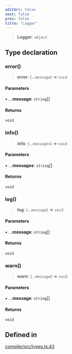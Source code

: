 ```yaml
---
editUrl: false
next: false
prev: false
title: "Logger"
---
```


> **Logger**: `object`

## Type declaration

### error()

> **error**: (...`message`) => `void`

#### Parameters

• ...**message**: `string`[]

#### Returns

`void`

### info()

> **info**: (...`messages`) => `void`

#### Parameters

• ...**messages**: `string`[]

#### Returns

`void`

### log()

> **log**: (...`message`) => `void`

#### Parameters

• ...**message**: `string`[]

#### Returns

`void`

### warn()

> **warn**: (...`message`) => `void`

#### Parameters

• ...**message**: `string`[]

#### Returns

`void`

## Defined in

[compiler/src/types.ts:43](https://github.com/evmts/tevm-monorepo/blob/main/bundler-packages/compiler/src/types.ts#L43)
